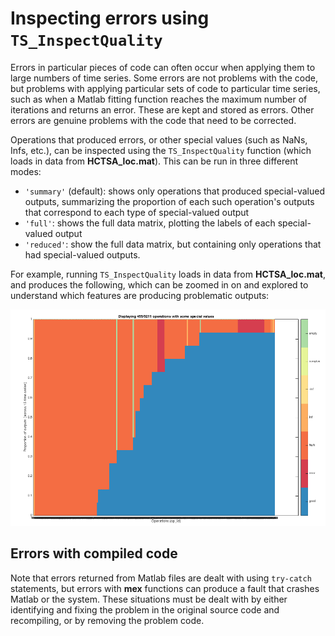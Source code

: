 # Inspecting errors using `TS_InspectQuality`

Errors in particular pieces of code can often occur when applying them to large numbers of time series. Some errors are not problems with the code, but problems with applying particular sets of code to particular time series, such as when a Matlab fitting function reaches the maximum number of iterations and returns an error.
These are kept and stored as errors.
Other errors are genuine problems with the code that need to be corrected.

Operations that produced errors, or other special values (such as NaNs, Infs, etc.), can be inspected using the `TS_InspectQuality` function (which loads in data from **HCTSA_loc.mat**).
This can be run in three different modes:
* `'summary'` (default): shows only operations that produced special-valued outputs, summarizing the proportion of each such operation's outputs that correspond to each type of special-valued output
* `'full'`: shows the full data matrix, plotting the labels of each special-valued output
* `'reduced'`: show the full data matrix, but containing only operations that had special-valued outputs.

For example, running `TS_InspectQuality` loads in data from **HCTSA_loc.mat**, and produces the following, which can be zoomed in on and explored to understand which features are producing problematic outputs:

![pca_image](img/InspectQuality.png)

## Errors with compiled code
Note that errors returned from Matlab files are dealt with using `try-catch` statements, but errors with **mex** functions can produce a fault that crashes Matlab or the system.
These situations must be dealt with by either identifying and fixing the problem in the original source code and recompiling, or by removing the problem code.
